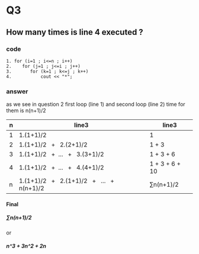# Q3

## How many times is line 4 executed ?

### code

```
1. for (i=1 ; i<=n ; i++)
2.    for (j=1 ; j<=i ; j++)
3.       for (k=1 ; k<=j ; k++)
4.           cout << "*";

```

### answer

as we see in question 2 first loop (line 1) and second loop (line 2) time for them is n(n+1)/2

| n   | line3                                                                            | line3          |
| --- | -------------------------------------------------------------------------------- | -------------- |
| 1   | 1.(1+1)/2                                                                        | 1              |
| 2   | 1.(1+1)/2 &nbsp; + &nbsp; 2.(2+1)/2                                              | 1 + 3          |
| 3   | 1.(1+1)/2 &nbsp; + &nbsp;... &nbsp; + &nbsp; 3.(3+1)/2                           | 1 + 3 + 6      |
| 4   | 1.(1+1)/2 &nbsp; + &nbsp;... &nbsp; + &nbsp; 4.(4+1)/2                           | 1 + 3 + 6 + 10 |
| n   | 1.(1+1)/2 &nbsp; + &nbsp; 2.(1+1)/2 &nbsp; + &nbsp; ... &nbsp; + &nbsp; n(n+1)/2 | ∑n(n+1)/2      |

#### Final

##### ∑n(n+1)/2

or

##### n^3 + 3n^2 + 2n
